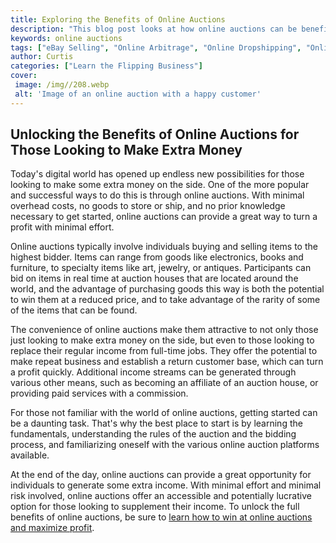 ```yaml
---
title: Exploring the Benefits of Online Auctions
description: "This blog post looks at how online auctions can be beneficial to anyone looking to buy or sell items from increased convenience to a wider range of products  Find out how to make the most of the auction process for yourself"
keywords: online auctions
tags: ["eBay Selling", "Online Arbitrage", "Online Dropshipping", "Online Auctions", "Online Retail Arbitrage", "Online Advertising", "Online Branding", "Online Reputation Management", "Online Negotiation", "Online Sales Psychology", "Online Market Research", "Online Product Photography", "Online Product Listing", "Online Customer Service", "Online Shipping and Logistics"]
author: Curtis
categories: ["Learn the Flipping Business"]
cover: 
 image: /img//208.webp
 alt: 'Image of an online auction with a happy customer'
---
```

## Unlocking the Benefits of Online Auctions for Those Looking to Make Extra Money
Today's digital world has opened up endless new possibilities for those looking to make some extra money on the side. One of the more popular and successful ways to do this is through online auctions. With minimal overhead costs, no goods to store or ship, and no prior knowledge necessary to get started, online auctions can provide a great way to turn a profit with minimal effort. 

Online auctions typically involve individuals buying and selling items to the highest bidder. Items can range from goods like electronics, books and furniture, to specialty items like art, jewelry, or antiques. Participants can bid on items in real time at auction houses that are located around the world, and the advantage of purchasing goods this way is both the potential to win them at a reduced price, and to take advantage of the rarity of some of the items that can be found. 

The convenience of online auctions make them attractive to not only those just looking to make extra money on the side, but even to those looking to replace their regular income from full-time jobs. They offer the potential to make repeat business and establish a return customer base, which can turn a profit quickly. Additional income streams can be generated through various other means, such as becoming an affiliate of an auction house, or providing paid services with a commission.

For those not familiar with the world of online auctions, getting started can be a daunting task. That's why the best place to start is by learning the fundamentals, understanding the rules of the auction and the bidding process, and familiarizing oneself with the various online auction platforms available. 

At the end of the day, online auctions can provide a great opportunity for individuals to generate some extra income. With minimal effort and minimal risk involved, online auctions offer an accessible and potentially lucrative option for those looking to supplement their income. To unlock the full benefits of online auctions, be sure to [learn how to win at online auctions and maximize profit](/online-auctions).
